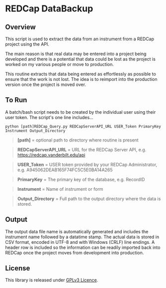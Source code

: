 # REDCap DataBackup

## Overview

This script is used to extract the data from an instrument from a REDCap 
project using the API.

The main reason is that real data may be entered into a project being
developed and there is a potential that data could be lost as the project
is worked on my various people or move to production.

This routine extracts that data being entered as effortlessly as possible 
to ensure that the work is not lost. The idea is to reimport into the 
production version once the project is moved over.

## To Run

A batch/bash script needs to be created by the individual user using their user token. The script's one line includes...

    python [path]REDCap_Query.py REDCapServerAPI_URL USER_Token PrimaryKey Instrument Output_Directory

>**[path]** = optional path to directory where routine is present

>**REDCapServerAPI_URL** = URL for the REDCap Server API, e.g. https://redcap.vanderbilt.edu/api

>**USER_Token** = USER token provided by your REDCap Administrator, e.g. A945062DEAB165F74FC5C5E0BA14A265

>**PrimaryKey** = The primary key of the database, e.g. RecordID

>**Instrument** = Name of instrument or form

>**Output_Directory** = Full path to the output directory where the data is stored.

## Output

The output data file name is automatically generated and includes the instrument name followed by a datatime stamp. The actual data is stored in CSV format, encoded in UTF-8 and with Windows (CRLF) line endings. A header row is included so the information can be readily imported back into REDCap once the project moves from development into production. 

## License

This library is released under [GPLv3 Licence](https://github.com/GFA-RDIP/REDCap_DataBackup/blob/master/licenses/GPL_v3.txt "GPLv3 License").